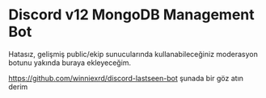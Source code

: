 # Discord v12 MongoDB Management Bot

Hatasız, gelişmiş public/ekip sunucularında kullanabileceğiniz moderasyon botunu yakında buraya ekleyeceğim.

https://github.com/winniexrd/discord-lastseen-bot şunada bir göz atın derim
